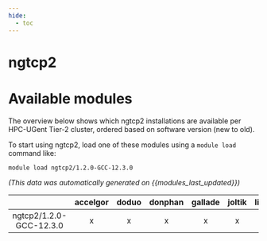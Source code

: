 ```yaml
---
hide:
  - toc
---
```


ngtcp2
======

# Available modules


The overview below shows which ngtcp2 installations are available per HPC-UGent Tier-2 cluster, ordered based on software version (new to old).

To start using ngtcp2, load one of these modules using a `module load` command like:

```shell
module load ngtcp2/1.2.0-GCC-12.3.0
```

*(This data was automatically generated on {{modules_last_updated}})*  

| |accelgor|doduo|donphan|gallade|joltik|litleo|shinx|
| :---: | :---: | :---: | :---: | :---: | :---: | :---: | :---: |
|ngtcp2/1.2.0-GCC-12.3.0|x|x|x|x|x|x|x|
